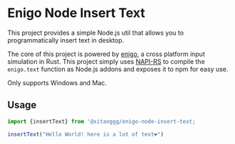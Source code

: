 # Enigo Node Insert Text

This project provides a simple Node.js util that allows you to programmatically insert text in desktop.

The core of this project is powered by [enigo](https://github.com/enigo-rs/enigo), a cross platform input simulation in Rust. This project simply uses [NAPI-RS](https://github.com/napi-rs/napi-rs) to compile the `enigo.text` function as Node.js addons and exposes it to npm for easy use.

Only supports Windows and Mac.

## Usage

```typescript
import {insertText} from '@xitanggg/enigo-node-insert-text;

insertText("Hello World! here is a lot of text❤️")
```
